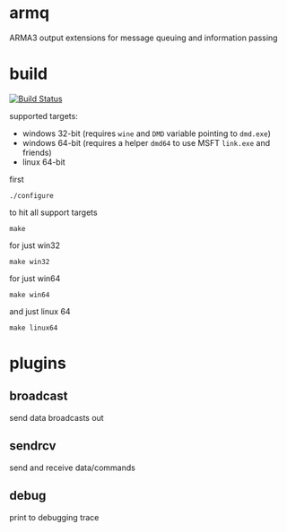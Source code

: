 armq
===

ARMA3 output extensions for message queuing and information passing

# build

[![Build Status](https://travis-ci.org/enckse/armq.svg?branch=master)](https://travis-ci.org/enckse/armq)

supported targets:
* windows 32-bit (requires `wine` and `DMD` variable pointing to `dmd.exe`)
* windows 64-bit (requires a helper `dmd64` to use MSFT `link.exe` and friends)
* linux 64-bit

first
```
./configure
```

to hit all support targets
```
make
```

for just win32
```
make win32
```

for just win64

```
make win64
```

and just linux 64
```
make linux64
```

# plugins

## broadcast

send data broadcasts out

## sendrcv

send and receive data/commands

## debug

print to debugging trace
